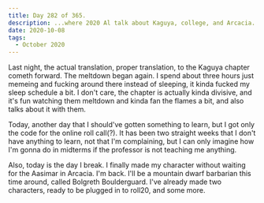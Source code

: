 ```yaml
---
title: Day 282 of 365.
description: ...where 2020 Al talk about Kaguya, college, and Arcacia.
date: 2020-10-08
tags:
  - October 2020
---
```


Last night, the actual translation, proper translation, to the Kaguya chapter cometh forward. The meltdown began again. I spend about three hours just memeing and fucking around there instead of sleeping, it kinda fucked my sleep schedule a bit. I don't care, the chapter is actually kinda divisive, and it's fun watching them meltdown and kinda fan the flames a bit, and also talks about it with them.

Today, another day that I should've gotten something to learn, but I got only the code for the online roll call(?). It has been two straight weeks that I don't have anything to learn, not that I'm complaining, but I can only imagine how I'm gonna do in midterms if the professor is not teaching me anything.

Also, today is the day I break. I finally made my character without waiting for the Aasimar in Arcacia. I'm back. I'll be a mountain dwarf barbarian this time around, called Bolgreth Boulderguard. I've already made two characters, ready to be plugged in to roll20, and some more.
